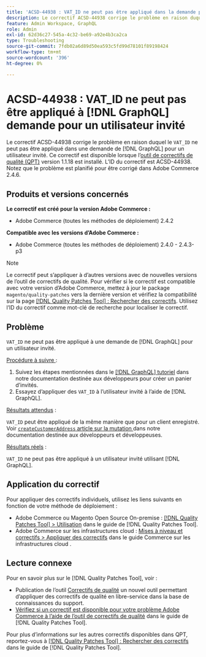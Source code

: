 ```yaml
---
title: 'ACSD-44938 : VAT_ID ne peut pas être appliqué dans la demande pour  [!DNL GraphQL]  utilisateur invité'
description: Le correctif ACSD-44938 corrige le problème en raison duquel « VAT_ID » ne peut pas être appliqué dans une demande  [!DNL GraphQL] ’un utilisateur invité. Ce correctif est disponible lorsque l’outil [Outil de correctifs de la qualité (QPT)](https://experienceleague.adobe.com/fr/docs/commerce-operations/tools/quality-patches-tool/quality-patches-tool-to-self-serve-quality-patches) 1.1.18 est installé. L’ID du correctif est ACSD-44938. Notez que le problème est planifié pour être corrigé dans Adobe Commerce 2.4.6.
feature: Admin Workspace, GraphQL
role: Admin
exl-id: 62d36c27-545a-4c32-be69-a92e4b3ca2ca
type: Troubleshooting
source-git-commit: 7fdb02a6d89d50ea593c5fd99d78101f89198424
workflow-type: tm+mt
source-wordcount: '396'
ht-degree: 0%

---
```


# ACSD-44938 : VAT_ID ne peut pas être appliqué à [!DNL GraphQL] demande pour un utilisateur invité

Le correctif ACSD-44938 corrige le problème en raison duquel le `VAT_ID` ne peut pas être appliqué dans une demande de [!DNL GraphQL] pour un utilisateur invité. Ce correctif est disponible lorsque l’[outil de correctifs de qualité (QPT)](https://experienceleague.adobe.com/fr/docs/commerce-operations/tools/quality-patches-tool/quality-patches-tool-to-self-serve-quality-patches) version 1.1.18 est installé. L’ID du correctif est ACSD-44938. Notez que le problème est planifié pour être corrigé dans Adobe Commerce 2.4.6.

## Produits et versions concernés

**Le correctif est créé pour la version Adobe Commerce :**

* Adobe Commerce (toutes les méthodes de déploiement) 2.4.2

**Compatible avec les versions d’Adobe Commerce :**

* Adobe Commerce (toutes les méthodes de déploiement) 2.4.0 - 2.4.3-p3

>[!NOTE]
>
>Le correctif peut s’appliquer à d’autres versions avec de nouvelles versions de l’outil de correctifs de qualité. Pour vérifier si le correctif est compatible avec votre version d’Adobe Commerce, mettez à jour le package `magento/quality-patches` vers la dernière version et vérifiez la compatibilité sur la page [[!DNL Quality Patches Tool] : Rechercher des correctifs](https://experienceleague.adobe.com/fr/docs/commerce-operations/tools/quality-patches-tool/quality-patches-tool-to-self-serve-quality-patches). Utilisez l’ID du correctif comme mot-clé de recherche pour localiser le correctif.

## Problème

`VAT_ID` ne peut pas être appliqué à une demande de [!DNL GraphQL] pour un utilisateur invité.

<u>Procédure à suivre </u> :

1. Suivez les étapes mentionnées dans le [[!DNL GraphQL] tutoriel](https://developer.adobe.com/commerce/webapi/graphql/tutorials/checkout/) dans notre documentation destinée aux développeurs pour créer un panier d’invités.
1. Essayez d’appliquer des `VAT_ID` à l’utilisateur invité à l’aide de [!DNL GraphQL].

<u>Résultats attendus</u> :

`VAT_ID` peut être appliqué de la même manière que pour un client enregistré. Voir [`createCustomerAddress` article sur la mutation ](https://developer.adobe.com/commerce/webapi/graphql/schema/customer/mutations/create-address/) dans notre documentation destinée aux développeurs et développeuses.

<u>Résultats réels</u> :

`VAT_ID` ne peut pas être appliqué à un utilisateur invité utilisant [!DNL GraphQL].

## Application du correctif

Pour appliquer des correctifs individuels, utilisez les liens suivants en fonction de votre méthode de déploiement :

* Adobe Commerce ou Magento Open Source On-premise : [[!DNL Quality Patches Tool] > Utilisation](/help/tools/quality-patches-tool/usage.md) dans le guide de [!DNL Quality Patches Tool].
* Adobe Commerce sur les infrastructures cloud : [Mises à niveau et correctifs > Appliquer des correctifs](https://experienceleague.adobe.com/docs/commerce-cloud-service/user-guide/develop/upgrade/apply-patches.html?lang=fr) dans le guide Commerce sur les infrastructures cloud .

## Lecture connexe

Pour en savoir plus sur le [!DNL Quality Patches Tool], voir :

* Publication de l’outil [Correctifs de qualité](https://experienceleague.adobe.com/fr/docs/commerce-operations/tools/quality-patches-tool/quality-patches-tool-to-self-serve-quality-patches) un nouvel outil permettant d’appliquer des correctifs de qualité en libre-service dans la base de connaissances du support.
* [Vérifiez si un correctif est disponible pour votre problème Adobe Commerce à l’aide de l’outil de correctifs de qualité](/help/tools/quality-patches-tool/patches-available-in-qpt/check-patch-for-magento-issue-with-magento-quality-patches.md) dans le guide de [!DNL Quality Patches Tool].

Pour plus d’informations sur les autres correctifs disponibles dans QPT, reportez-vous à [[!DNL Quality Patches Tool] : Rechercher des correctifs](https://experienceleague.adobe.com/tools/commerce-quality-patches/index.html?lang=fr) dans le guide de [!DNL Quality Patches Tool].
